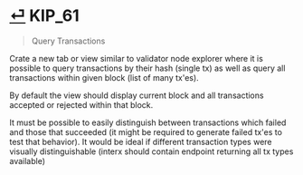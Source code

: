 # [⏎](README.md#Roadmap) KIP_61
> Query Transactions

Crate a new tab or view similar to validator node explorer where it is possible to query transactions by their hash (single tx) as well as query all transactions within given block (list of many tx'es).

By default the view should display current block and all transactions accepted or rejected within that block.

It must be possible to easily distinguish between transactions which failed and those that succeeded (it might be required to generate failed tx'es to test that behavior). It would be ideal if different transaction types were visually distinguishable (interx should contain endpoint returning all tx types available)
